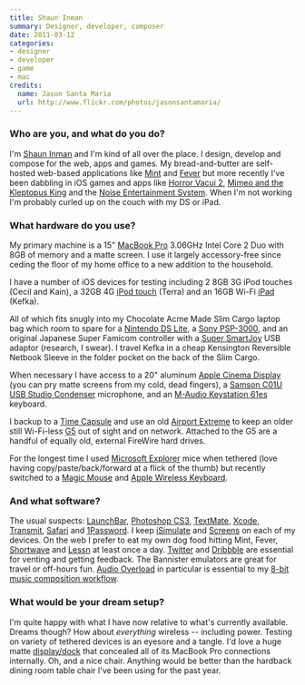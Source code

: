 ```yaml
---
title: Shaun Inman
summary: Designer, developer, composer
date: 2011-03-12
categories:
- designer
- developer
- game
- mac
credits:
  name: Jason Santa Maria
  url: http://www.flickr.com/photos/jasonsantamaria/
---
```


### Who are you, and what do you do?

I'm [Shaun Inman](http://shauninman.com/ "Shaun's website.") and I'm kind of all over the place. I design, develop and compose for the web, apps and games. My bread-and-butter are self-hosted web-based applications like [Mint][] and [Fever][] but more recently I've been dabbling in iOS games and apps like [Horror Vacui 2][horror-vacui-2-ios], [Mimeo and the Kleptopus King][mimeo-ios] and the [Noise Entertainment System][noisees-ios]. When I'm not working I'm probably curled up on the couch with my DS or iPad.

### What hardware do you use?

My primary machine is a 15" [MacBook Pro][macbook-pro] 3.06GHz Intel Core 2 Duo with 8GB of memory and a matte screen. I use it largely accessory-free since ceding the floor of my home office to a new addition to the household.

I have a number of iOS devices for testing including 2 8GB 3G iPod touches (Cecil and Kain), a 32GB 4G [iPod touch][ipod-touch] (Terra) and an 16GB Wi-Fi [iPad][ipad] (Kefka).

All of which fits snugly into my Chocolate Acme Made Slim Cargo laptop bag which room to spare for a [Nintendo DS Lite][ds-lite], a [Sony PSP-3000][psp-3000], and an original Japanese Super Famicom controller with a [Super SmartJoy][super-smartjoy] USB adaptor (research, I swear). I travel Kefka in a cheap Kensington Reversible Netbook Sleeve in the folder pocket on the back of the Slim Cargo.

When necessary I have access to a 20" aluminum [Apple Cinema Display][cinema-display] (you can pry matte screens from my cold, dead fingers), a [Samson C01U USB Studio Condenser][c01u] microphone, and an [M-Audio Keystation 61es][keystation-61es] keyboard.

I backup to a [Time Capsule][time-capsule] and use an old [Airport Extreme][airport-extreme] to keep an older still Wi-Fi-less [G5][power-mac-g5] out of sight and on network. Attached to the G5 are a handful of equally old, external FireWire hard drives.

For the longest time I used [Microsoft Explorer][explorer-mouse] mice when tethered (love having copy/paste/back/forward at a flick of the thumb) but recently switched to a [Magic Mouse][magic-mouse] and [Apple Wireless Keyboard][keyboard].

### And what software?

The usual suspects: [LaunchBar][], [Photoshop CS3][photoshop], [TextMate][], [Xcode][], [Transmit][], [Safari][] and [1Password][]. I keep [iSimulate][isimulate-ios] and [Screens][screens-ios] on each of my devices. On the web I prefer to eat my own dog food hitting Mint, Fever, [Shortwave][] and [Lessn][] at least once a day. [Twitter][] and [Dribbble][] are essential for venting and getting feedback. The Bannister emulators are great for travel or off-hours fun. [Audio Overload][audio-overload] in particular is essential to my [8-bit music composition workflow](http://shauninman.com/archive/2010/07/06/mml_bundle_now_creates_multi_song_nsfs "Shaun's post on his music workflow.").

### What would be your dream setup?

I'm quite happy with what I have now relative to what's currently available. Dreams though? How about *everything* wireless -- including power. Testing on variety of tethered devices is an eyesore and a tangle. I'd love a huge matte [display/dock](http://www.macrumors.com/2008/01/03/apple-creating-imac-like-docking-station/ "An old rumour about an iMac-like docking station for Apple laptops.") that concealed all of its MacBook Pro connections internally. Oh, and a nice chair. Anything would be better than the hardback dining room table chair I've been using for the past year.

[1password]: https://1password.com "Password management software for Mac OS X."
[airport-extreme]: https://en.wikipedia.org/wiki/AirPort_Extreme "A wireless access point."
[audio-overload]: https://www.bannister.org/software/ao.htm "A Mac application for emulating sound hardware from old computers/consoles."
[c01u]: http://web.archive.org/web/20230606140454/https://samsontech.com/samson/products/microphones/usb-microphones/c01u/ "A studio condenser microphone."
[cinema-display]: https://en.wikipedia.org/wiki/Apple_Cinema_Display "An LCD display."
[dribbble]: http://web.archive.org/web/20230711125129/https://dribbble.com/ "A web community for sharing screenshots of your work."
[ds-lite]: https://en.wikipedia.org/wiki/Nintendo_DS_Lite "A portable gaming console."
[explorer-mouse]: http://web.archive.org/web/20230209131153/http://www.amazon.com/Microsoft-BlueTrack-Technology-Recharging-5AA-00001/dp/B001F7AP1Q "A wireless mouse."
[fever]: http://web.archive.org/web/20221226145659/https://feedafever.com/ "Self-hosted feed reading software."
[horror-vacui-2-ios]: http://web.archive.org/web/20230605094507/http://www.shauninman.com/horrorvacui2/ "A two-player strategy game for iOS."
[ipad]: https://www.apple.com/ipad/ "A tablet device."
[ipod-touch]: https://support.apple.com/ipod-touch "It's like an iPhone, without the phone bit."
[isimulate-ios]: http://web.archive.org/web/20170918062145/http://www.vimov.com/isimulate/ "A developer app for sending multi-touch, GPS and other events to the iPhone/iPad emulator."
[keyboard]: https://www.apple.com/us/shop/goto/mac/accessories "The keyboard."
[keystation-61es]: http://web.archive.org/web/20180515045223/http://www.m-audio.com:80/products/en_us/Keystation61es.html "A 61-note USB MIDI controller."
[launchbar]: https://www.obdev.at/products/launchbar/index.html "An application launcher and data manager for the Mac."
[lessn]: http://web.archive.org/web/20230607184442/https://shauninman.com/archive/2009/08/17/less_n "A self-hosted URL shortener."
[macbook-pro]: https://www.apple.com/macbook-pro/ "A laptop."
[magic-mouse]: https://en.wikipedia.org/wiki/Magic_Mouse "A multi-touch mouse."
[mimeo-ios]: http://web.archive.org/web/20230212194512/https://shauninman.com/archive/2010/02/23/mimeo_and_the_kleptopus_king "An upcoming platform game for iOS."
[mint]: http://web.archive.org/web/20221220062536/https://haveamint.com/ "Self-hosted web analytics software."
[noisees-ios]: http://web.archive.org/web/20230603073005/https://shauninman.com/noisees/ "A chiptune player for iOS."
[photoshop]: https://www.adobe.com/products/photoshop.html "A bitmap image editor."
[power-mac-g5]: https://en.wikipedia.org/wiki/Power_Mac_G5 "A desktop Mac with an IBM PowerPC G5 CPU."
[psp-3000]: http://web.archive.org/web/20230706201248/https://www.amazon.com/PlayStation-Portable-3000-System-Sony-PSP/dp/B001KMRN0M "A portable gaming console."
[safari]: https://www.apple.com/safari/ "A fast web browser."
[screens-ios]: https://apps.apple.com/us/app/screens-control-your-computer/id655890150 "A VNC client for iOS."
[shortwave]: http://web.archive.org/web/20230606033644/http://www.shortwaveapp.com/ "An extensible search/shortcut bookmarklet."
[super-smartjoy]: https://en.wikipedia.org/wiki/Super_SmartJoy "A dongle for using a Super NES controller on a computer."
[textmate]: https://macromates.com/ "A text editor for the Mac."
[time-capsule]: https://www.apple.com/mac/ "A WiFi access point and backup system."
[transmit]: https://panic.com/transmit/ "An FTP/SFTP client for the Mac."
[twitter]: http://web.archive.org/web/20230525035323/https://twitter.com/ "An online micro-blogging platform."
[xcode]: https://en.wikipedia.org/wiki/Xcode "An IDE for Mac developers."
